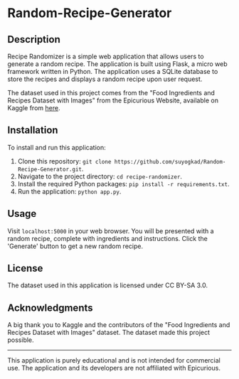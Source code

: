 # Random-Recipe-Generator

## Description

Recipe Randomizer is a simple web application that allows users to generate a random recipe. The application is built using Flask, a micro web framework written in Python. The application uses a SQLite database to store the recipes and displays a random recipe upon user request.

The dataset used in this project comes from the "Food Ingredients and Recipes Dataset with Images" from the Epicurious Website, available on Kaggle from [here](https://www.kaggle.com/datasets/pes12017000148/food-ingredients-and-recipe-dataset-with-images).

## Installation

To install and run this application:

1. Clone this repository: `git clone https://github.com/suyogkad/Random-Recipe-Generator.git`.
2. Navigate to the project directory: `cd recipe-randomizer`.
3. Install the required Python packages: `pip install -r requirements.txt`.
4. Run the application: `python app.py`.

## Usage

Visit `localhost:5000` in your web browser. You will be presented with a random recipe, complete with ingredients and instructions. Click the 'Generate' button to get a new random recipe.

## License

The dataset used in this application is licensed under CC BY-SA 3.0.

## Acknowledgments

A big thank you to Kaggle and the contributors of the "Food Ingredients and Recipes Dataset with Images" dataset. The dataset made this project possible.

---

This application is purely educational and is not intended for commercial use. The application and its developers are not affiliated with Epicurious.
